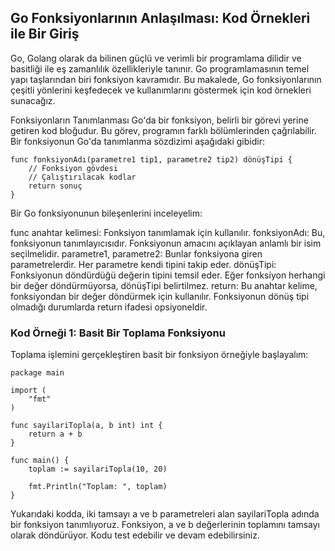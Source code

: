 ##  Go Fonksiyonlarının Anlaşılması: Kod Örnekleri ile Bir Giriş

Go, Golang olarak da bilinen güçlü ve verimli bir programlama dilidir ve basitliği ile eş zamanlılık özellikleriyle tanınır. Go programlamasının temel yapı taşlarından biri fonksiyon kavramıdır. Bu makalede, Go fonksiyonlarının çeşitli yönlerini keşfedecek ve kullanımlarını göstermek için kod örnekleri sunacağız.

Fonksiyonların Tanımlanması
Go'da bir fonksiyon, belirli bir görevi yerine getiren kod bloğudur. Bu görev, programın farklı bölümlerinden çağrılabilir. Bir fonksiyonun Go'da tanımlanma sözdizimi aşağıdaki gibidir:

```
func fonksiyonAdı(parametre1 tip1, parametre2 tip2) dönüşTipi {
    // Fonksiyon gövdesi
    // Çalıştırılacak kodlar
    return sonuç
}
```
Bir Go fonksiyonunun bileşenlerini inceleyelim:

func anahtar kelimesi: Fonksiyon tanımlamak için kullanılır.
fonksiyonAdı: Bu, fonksiyonun tanımlayıcısıdır. Fonksiyonun amacını açıklayan anlamlı bir isim seçilmelidir.
parametre1, parametre2: Bunlar fonksiyona giren parametrelerdir. Her parametre kendi tipini takip eder.
dönüşTipi: Fonksiyonun döndürdüğü değerin tipini temsil eder. Eğer fonksiyon herhangi bir değer döndürmüyorsa, dönüşTipi belirtilmez.
return: Bu anahtar kelime, fonksiyondan bir değer döndürmek için kullanılır. Fonksiyonun dönüş tipi olmadığı durumlarda return ifadesi opsiyoneldir.

### Kod Örneği 1: Basit Bir Toplama Fonksiyonu

Toplama işlemini gerçekleştiren basit bir fonksiyon örneğiyle başlayalım:

```
package main

import (
	"fmt"
)

func sayilariTopla(a, b int) int {
    return a + b
}

func main() {
	toplam := sayilariTopla(10, 20)

	fmt.Println("Toplam: ", toplam)
}
```

Yukarıdaki kodda, iki tamsayı a ve b parametreleri alan sayilariTopla adında bir fonksiyon tanımlıyoruz. Fonksiyon, a ve b değerlerinin toplamını tamsayı olarak döndürüyor. Kodu test edebilir ve devam edebilirsiniz.